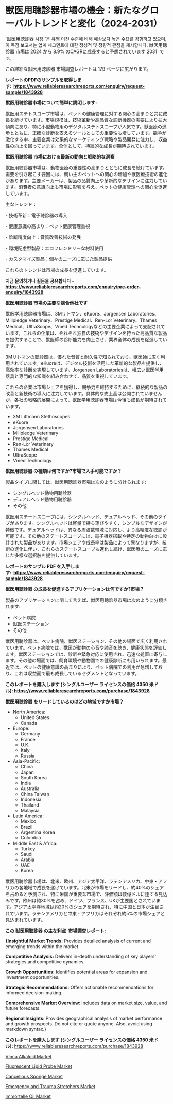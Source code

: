 <p><h1>獣医用聴診器市場の機会：新たなグローバルトレンドと変化（2024-2031）</h1></p><p>'<a href="https://www.reliableresearchreports.com/veterinary-stethoscopes-r1843928?utm_campaign=107&utm_medium=36&utm_source=Github&utm_content=ia&utm_term=09112024&utm_id=veterinary-stethoscopes">獣医用聴診器 시장'</a>'은 유행 이전 수준에 비해 예상보다 높은 수요를 경험하고 있으며, 이 독점 보고서는 업계 세그먼트에 대한 정성적 및 정량적 관점을 제시합니다. 獣医用聴診器 市場は 2024 から 8.9% のCAGRに成長すると予想されています 2031&nbsp; です。</p>
<p>この詳細な獣医用聴診器 市場調査レポートは 179 ページに広がります。</p>
<p><strong>レポートのPDFのサンプルを取得します</strong><strong>:&nbsp;&nbsp;<a href="https://www.reliableresearchreports.com/enquiry/request-sample/1843928?utm_campaign=107&utm_medium=36&utm_source=Github&utm_content=ia&utm_term=09112024&utm_id=veterinary-stethoscopes">https://www.reliableresearchreports.com/enquiry/request-sample/1843928</a></strong></p>
<p><strong>獣医用聴診器市場について簡単に説明します:</strong></p>
<p><p>獣医用ステトスコープ市場は、ペットの健康管理に対する関心の高まりと共に成長を続けています。市場規模は、技術革新や高品質な診断機器の需要により拡大傾向にあり、特に小型動物用のデジタルステトスコープが人気です。獣医療の進歩とともに、正確な診断を支えるツールとしての重要性も増しています。競争が激化する中、主要企業は効果的なマーケティング戦略や製品開発に注力し、収益性の向上を図っています。全体として、持続的な成長が期待されています。</p></p>
<p><strong>獣医用聴診器 市場における最新の動向と戦略的な洞察</strong></p>
<p><p>獣医用聴診器市場は、動物医療の重要性の高まりとともに成長を続けています。需要を引き起こす要因には、飼い主のペットへの関心の増加や獣医療技術の進化があります。主要メーカーは、製品の品質向上や革新的なデザインに注力しています。消費者の意識向上も市場に影響を与え、ペットの健康管理への関心を促進しています。</p><p>主なトレンド：</p><p>- 技術革新：電子聴診器の導入</p><p>- 健康意識の高まり：ペット健康管理重視</p><p>- 診断精度向上：音質改善技術の発展</p><p>- 環境配慮型製品：エコフレンドリーな材料使用</p><p>- カスタマイズ製品：個々のニーズに応じた製品提供</p><p>これらのトレンドは市場の成長を促進しています。</p></p>
<p><strong>지금 문의하거나 질문을 공유합니다</strong><strong>&nbsp;</strong>-<strong><a href="https://www.reliableresearchreports.com/enquiry/pre-order-enquiry/1843928?utm_campaign=107&utm_medium=36&utm_source=Github&utm_content=ia&utm_term=09112024&utm_id=veterinary-stethoscopes">https://www.reliableresearchreports.com/enquiry/pre-order-enquiry/1843928</a></strong></p>
<p><strong>獣医用聴診器 市場の主要な競合他社です</strong></p>
<p><p>獣医学用聴診器市場は、3Mリトマン、eKuore、Jorgensen Laboratories、Millpledge Veterinary、Prestige Medical、Ren-Lor Veterinary、Thames Medical、UltraScope、Vmed Technologyなどの主要企業によって支配されています。これらの企業は、それぞれ独自の技術やデザインを持った高品質な製品を提供することで、獣医師の診断能力を向上させ、業界全体の成長を促進しています。</p><p>3Mリトマンの聴診器は、優れた音質と耐久性で知られており、獣医師に広く利用されています。eKuoreは、デジタル技術を活用した革新的な製品を提供し、高効率な診断を実現しています。Jorgensen Laboratoriesは、幅広い獣医学用器具と専門的な知識を組み合わせて、品質を重視しています。</p><p>これらの企業は市場シェアを獲得し、競争力を維持するために、継続的な製品の改善と新技術の導入に注力しています。具体的な売上高は公開されていませんが、各社の戦略的展開によって、獣医学用聴診器市場は今後も成長が期待されています。</p></p>
<p><ul><li>3M Littmann Stethoscopes</li><li>eKuore</li><li>Jorgensen Laboratories</li><li>Millpledge Veterinary</li><li>Prestige Medical</li><li>Ren-Lor Veterinary</li><li>Thames Medical</li><li>UltraScope</li><li>Vmed Technology</li></ul></p>
<p><strong>獣医用聴診器 の種類は何ですか?市場で入手可能ですか？</strong></p>
<p>製品タイプに関しては、獣医用聴診器市場は次のように分けられます:</p>
<p><ul><li>シングルヘッド動物用聴診器</li><li>デュアルヘッド動物用聴診器</li><li>その他</li></ul></p>
<p><p>獣医用ステートスコープには、シングルヘッド、デュアルヘッド、その他のタイプがあります。シングルヘッドは軽量で持ち運びやすく、シンプルなデザインが特徴です。デュアルヘッドは、異なる周波数帯域に対応し、より高精度な聴診が可能です。その他のステートスコープには、電子機器搭載や特定の動物向けに設計された製品があります。市場シェアや成長率は製品によって異なりますが、技術の進化に伴い、これらのステートスコープも進化し続け、獣医療のニーズに応じた多様な選択肢を提供しています。</p></p>
<p><strong>レポートのサンプル PDF を入手します:&nbsp;</strong><strong>&nbsp;<a href="https://www.reliableresearchreports.com/enquiry/request-sample/1843928?utm_campaign=107&utm_medium=36&utm_source=Github&utm_content=ia&utm_term=09112024&utm_id=veterinary-stethoscopes">https://www.reliableresearchreports.com/enquiry/request-sample/1843928</a></strong></p>
<p><strong>獣医用聴診器 の成長を促進するアプリケーションは何ですか?市場？</strong></p>
<p>製品のアプリケーションに関して言えば、獣医用聴診器市場は次のように分類されます:</p>
<p><ul><li>ペット病院</li><li>獣医ステーション</li><li>その他</li></ul></p>
<p><p>獣医用聴診器は、ペット病院、獣医ステーション、その他の場面で広く利用されています。ペット病院では、獣医が動物の心音や肺音を聴き、健康状態を評価します。獣医ステーションでは、診断や緊急対応に使用され、迅速な処置に寄与します。その他の場面では、飼育環境や動物園での健康診断にも用いられます。最近では、ペットの健康意識の高まりにより、ペット病院での利用が急増しており、これは収益面で最も成長しているセグメントとなっています。</p></p>
<p><strong>このレポートを購入します (シングルユーザー ライセンスの価格 4350 米ドル):</strong><strong>&nbsp;<a href="https://www.reliableresearchreports.com/purchase/1843928?utm_campaign=107&utm_medium=36&utm_source=Github&utm_content=ia&utm_term=09112024&utm_id=veterinary-stethoscopes">https://www.reliableresearchreports.com/purchase/1843928</a></strong></p>
<p><strong>獣医用聴診器 をリードしているのはどの地域ですか市場？</strong></p>
<p><ul>
    <li>
        North America:
        <ul>
            <li>United States</li>
            <li>Canada</li>
        </ul>
    </li>
    <li>
        Europe:
        <ul>
            <li>Germany</li>
            <li>France</li>
            <li>U.K.</li>
            <li>Italy</li>
            <li>Russia</li>
        </ul>
    </li>
    <li>
        Asia-Pacific:
        <ul>
            <li>China</li>
            <li>Japan</li>
            <li>South Korea</li>
            <li>India</li>
            <li>Australia</li>
            <li>China Taiwan</li>
            <li>Indonesia</li>
            <li>Thailand</li>
            <li>Malaysia</li>
        </ul>
    </li>
    <li>
        Latin America:
        <ul>
            <li>Mexico</li>
            <li>Brazil</li>
            <li>Argentina Korea</li>
            <li>Colombia</li>
        </ul>
    </li>
    <li>
        Middle East & Africa:
        <ul>
            <li>Turkey</li>
            <li>Saudi</li>
            <li>Arabia</li>
            <li>UAE</li>
            <li>Korea</li>
        </ul>
    </li>
    </ul></p>
<p><p>獣医用聴診器市場は、北米、欧州、アジア太平洋、ラテンアメリカ、中東・アフリカの各地域で成長を遂げています。北米が市場をリードし、約40%のシェアを占めると予測され、特に米国が重要な市場で、評価額は数億ドルに達する見込みです。欧州は約30%を占め、ドイツ、フランス、UKが主要国とされています。アジア太平洋地域は約20%のシェアを期待され、特に中国と日本が注目されています。ラテンアメリカと中東・アフリカはそれぞれ約5%の市場シェアと見込まれています。</p></p>
<p><strong>この 獣医用聴診器 の主な利点&nbsp; 市場調査レポート:</strong></p>
<p><strong>{Insightful Market Trends:</strong> Provides detailed analysis of current and emerging trends within the market.</p>
<p><strong>Competitive Analysis:</strong> Delivers in-depth understanding of key players' strategies and competitive dynamics.</p>
<p><strong>Growth Opportunities:</strong> Identifies potential areas for expansion and investment opportunities.</p>
<p><strong>Strategic Recommendations:</strong> Offers actionable recommendations for informed decision-making.</p>
<p><strong>Comprehensive Market Overview: </strong>Includes data on market size, value, and future forecasts.</p>
<p><strong>Regional Insights: </strong>Provides geographical analysis of market performance and growth prospects. Do not cite or quote anyone. Also, avoid using markdown syntax.}</p>
<p><strong>このレポートを購入します (シングルユーザー ライセンスの価格 4350 米ドル):&nbsp;</strong><a href="https://www.reliableresearchreports.com/purchase/1843928?utm_campaign=107&utm_medium=36&utm_source=Github&utm_content=ia&utm_term=09112024&utm_id=veterinary-stethoscopes">https://www.reliableresearchreports.com/purchase/1843928</a></p>
<p><p><a href="https://github.com/delorasywf/Market-Research-Report-List-1/blob/main/vinca-alkaloid-market.md?utm_campaign=107&utm_medium=36&utm_source=Github&utm_content=ia&utm_term=09112024&utm_id=veterinary-stethoscopes">Vinca Alkaloid Market</a></p><p><a href="https://issuu.com/reportprime-2/docs/fluorescent-lipid-probe-market-size_b54d38cbce3780?utm_campaign=107&utm_medium=36&utm_source=Github&utm_content=ia&utm_term=09112024&utm_id=veterinary-stethoscopes">Fluorescent Lipid Probe Market</a></p><p><a href="https://issuu.com/reportprime-2/docs/cancellous-sponge-market-size-2030._484466cbd006d6?utm_campaign=107&utm_medium=36&utm_source=Github&utm_content=ia&utm_term=09112024&utm_id=veterinary-stethoscopes">Cancellous Sponge Market</a></p><p><a href="https://issuu.com/reportprime-2/docs/emergency-and-trauma-stretchers-mar_19e40f6c645102?utm_campaign=107&utm_medium=36&utm_source=Github&utm_content=ia&utm_term=09112024&utm_id=veterinary-stethoscopes">Emergency and Trauma Stretchers Market</a></p><p><a href="https://github.com/mac1evjen/Market-Research-Report-List-1/blob/main/immortelle-oil-market.md?utm_campaign=107&utm_medium=36&utm_source=Github&utm_content=ia&utm_term=09112024&utm_id=veterinary-stethoscopes">Immortelle Oil Market</a></p></p>
<p>&nbsp;</p>